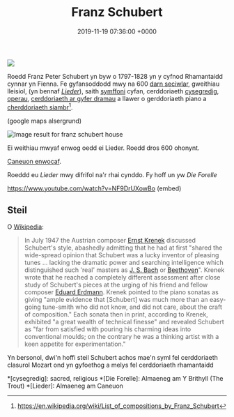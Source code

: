 ﻿---
layout: single
title:  "Franz Schubert"
date:   2019-11-19 07:36:00 +0000
tags: schubert rhamantaidd lied can 
---

![](https://upload.wikimedia.org/wikipedia/commons/thumb/0/0d/Franz_Schubert_by_Wilhelm_August_Rieder_1875.jpg/220px-Franz_Schubert_by_Wilhelm_August_Rieder_1875.jpg)


Roedd Franz Peter Schubert yn byw o 1797-1828 yn y cyfnod Rhamantaidd cynnar yn Fienna. Fe gyfansoddodd mwy na 600 [darn seciwlar](https://en.wikipedia.org/wiki/Secular_music "Secular music"), gweithiau lleisiol, (yn bennaf [_Lieder_](https://en.wikipedia.org/wiki/Lied "Lied")), saith [symffoni](https://en.wikipedia.org/wiki/Symphonies "Symphonies") cyfan, cerddoriaeth [cysegredig](https://en.wikipedia.org/wiki/Sacred_music "Sacred music"), [operau](https://en.wikipedia.org/wiki/Opera "Opera"), [cerddoriaeth ar gyfer dramau](https://en.wikipedia.org/wiki/Incidental_music "Incidental music") a llawer o gerddoriaeth piano a [cherddoriaeth siambr](https://en.wikipedia.org/wiki/Chamber_music "Chamber music")[^1].

(google maps alsergrund)

![Image result for franz schubert house](https://assets.classicfm.com/2013/26/schubert-birthplace-1372937035-view-0.jpg)


Ei weithiau mwyaf enwog oedd ei Lieder. Roedd dros 600 ohonynt.

 [Caneuon enwocaf](http://www.classical-music.com/article/six-best-schubert-songs). 
 
Roeddd eu _Lieder_ mwy difrifol na'r rhai cynddo. Fy hoff un yw _Die Forelle_

https://www.youtube.com/watch?v=NF9DrUXowBo (embed)

## Steil
O [Wikipedia](https://en.wikipedia.org/wiki/Franz_Schubert#Style):
> In July 1947 the Austrian composer [Ernst Krenek](https://en.wikipedia.org/wiki/Ernst_Krenek "Ernst Krenek") discussed Schubert's style, abashedly admitting that he had at first "shared the wide-spread opinion that Schubert was a lucky inventor of pleasing tunes ... lacking the dramatic power and searching intelligence which distinguished such 'real' masters as [J. S. Bach](https://en.wikipedia.org/wiki/Johann_Sebastian_Bach "Johann Sebastian Bach") or [Beethoven](https://en.wikipedia.org/wiki/Ludwig_van_Beethoven "Ludwig van Beethoven")". Krenek wrote that he reached a completely different assessment after close study of Schubert's pieces at the urging of his friend and fellow composer [Eduard Erdmann](https://en.wikipedia.org/wiki/Eduard_Erdmann "Eduard Erdmann"). Krenek pointed to the piano sonatas as giving "ample evidence that [Schubert] was much more than an easy-going tune-smith who did not know, and did not care, about the craft of composition." Each sonata then in print, according to Krenek, exhibited "a great wealth of technical finesse" and revealed Schubert as "far from satisfied with pouring his charming ideas into conventional moulds; on the contrary he was a thinking artist with a keen appetite for experimentation."

Yn bersonol, dwi'n hoffi steil Schubert achos mae'n syml fel cerddoriaeth clasurol Mozart ond yn gyfoethog a melys fel cerddoriaeth rhamantaidd
 
*[cysegredig]: sacred, religious
*[Die Forelle]: Almaeneg am Y Brithyll (The Trout)
*[Lieder]: Almaeneg am Caneuon

[^1]: https://en.wikipedia.org/wiki/List_of_compositions_by_Franz_Schubert
